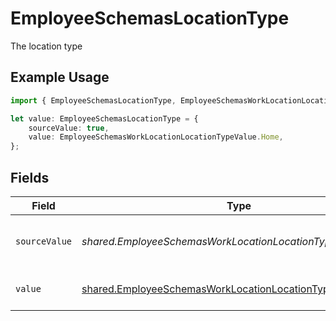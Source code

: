 # EmployeeSchemasLocationType

The location type

## Example Usage

```typescript
import { EmployeeSchemasLocationType, EmployeeSchemasWorkLocationLocationTypeValue } from "@stackone/stackone-client-ts/sdk/models/shared";

let value: EmployeeSchemasLocationType = {
    sourceValue: true,
    value: EmployeeSchemasWorkLocationLocationTypeValue.Home,
};
```

## Fields

| Field                                                                                                                             | Type                                                                                                                              | Required                                                                                                                          | Description                                                                                                                       | Example                                                                                                                           |
| --------------------------------------------------------------------------------------------------------------------------------- | --------------------------------------------------------------------------------------------------------------------------------- | --------------------------------------------------------------------------------------------------------------------------------- | --------------------------------------------------------------------------------------------------------------------------------- | --------------------------------------------------------------------------------------------------------------------------------- |
| `sourceValue`                                                                                                                     | *shared.EmployeeSchemasWorkLocationLocationTypeSourceValue*                                                                       | :heavy_minus_sign:                                                                                                                | The source value of the location type.                                                                                            | Home                                                                                                                              |
| `value`                                                                                                                           | [shared.EmployeeSchemasWorkLocationLocationTypeValue](../../../sdk/models/shared/employeeschemasworklocationlocationtypevalue.md) | :heavy_minus_sign:                                                                                                                | The type of the location.                                                                                                         | home                                                                                                                              |
